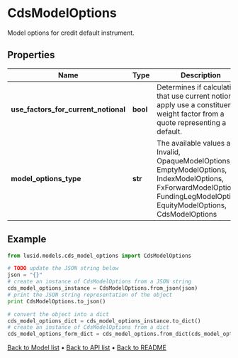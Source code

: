 # CdsModelOptions

Model options for credit default instrument.

## Properties
Name | Type | Description | Notes
------------ | ------------- | ------------- | -------------
**use_factors_for_current_notional** | **bool** | Determines if calculations that use current notional apply use a constituent weight factor from a quote representing a default. | 
**model_options_type** | **str** | The available values are: Invalid, OpaqueModelOptions, EmptyModelOptions, IndexModelOptions, FxForwardModelOptions, FundingLegModelOptions, EquityModelOptions, CdsModelOptions | 

## Example

```python
from lusid.models.cds_model_options import CdsModelOptions

# TODO update the JSON string below
json = "{}"
# create an instance of CdsModelOptions from a JSON string
cds_model_options_instance = CdsModelOptions.from_json(json)
# print the JSON string representation of the object
print CdsModelOptions.to_json()

# convert the object into a dict
cds_model_options_dict = cds_model_options_instance.to_dict()
# create an instance of CdsModelOptions from a dict
cds_model_options_form_dict = cds_model_options.from_dict(cds_model_options_dict)
```
[Back to Model list](../README.md#documentation-for-models) &#8226; [Back to API list](../README.md#documentation-for-api-endpoints) &#8226; [Back to README](../README.md)


